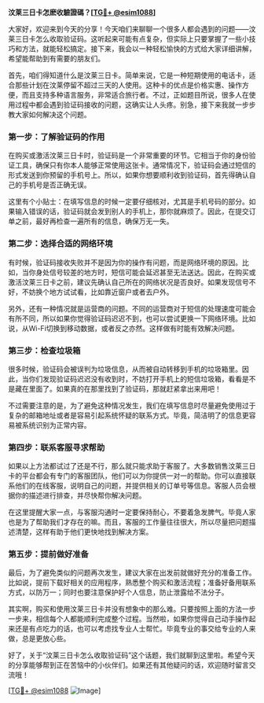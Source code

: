 **汶莱三日卡怎麽收驗證碼？[[TG💪+ @esim1088](https://t.me/s/esim1088)]**

大家好，欢迎来到今天的分享！今天咱们来聊聊一个很多人都会遇到的问题——汶莱三日卡怎么收取验证码。这听起来可能有点复杂，但实际上只要掌握了一些小技巧和方法，就能轻松搞定。接下来，我会以一种轻松愉快的方式给大家详细讲解，希望能帮助到有需要的朋友们。

首先，咱们得知道什么是汶莱三日卡。简单来说，它是一种短期使用的电话卡，适合那些计划在汶莱停留不超过三天的人使用。这种卡的优点是价格实惠、操作方便，而且支持多种语言服务，非常适合旅行者。不过，正如题目所说，很多人在使用过程中都会遇到验证码接收的问题，这确实让人头疼。别急，接下来我就一步步教大家如何解决这个问题。

### **第一步：了解验证码的作用**
在购买或激活汶莱三日卡时，验证码是一个非常重要的环节。它相当于你的身份验证工具，确保只有你本人能够正常使用这张卡。通常情况下，验证码会通过短信的形式发送到你预留的手机号上。所以，如果你想要顺利收到验证码，首先得确认自己的手机号是否正确无误。

这里有个小贴士：在填写信息的时候一定要仔细核对，尤其是手机号码的部分。如果输入错误的话，验证码就会发到别人的手机上，那你就麻烦了。因此，在提交订单之前，最好再检查一遍所有的信息，确保万无一失。

### **第二步：选择合适的网络环境**
有时候，验证码接收失败并不是因为你的操作有问题，而是网络环境的原因。比如，当你身处信号较差的地方时，短信可能会延迟甚至无法送达。因此，在购买或激活汶莱三日卡之前，建议先确认自己所在的网络状况是否良好。如果发现信号不好，不妨换个地方试试看，比如靠近窗户或者去户外。

另外，还有一种情况就是运营商的问题。不同的运营商对于短信的处理速度可能会有所不同，所以如果你觉得验证码迟迟不到，也可以尝试更换一下网络环境。比如说，从Wi-Fi切换到移动数据，或者反之亦然。这样做有时能有效解决问题。

### **第三步：检查垃圾箱**
很多时候，验证码会被误判为垃圾信息，从而被自动转移到手机的垃圾箱里。因此，当你们发现验证码迟迟没有收到时，不妨打开手机上的短信垃圾箱，看看是不是藏在里面了。如果真的在那里找到了验证码，那就赶紧拿出来用吧！

不过需要注意的是，为了避免这种情况发生，我们在填写信息时尽量避免使用过于复杂的邮箱地址或者是容易引起系统怀疑的联系方式。毕竟，简洁明了的信息更容易被系统识别为正常内容。

### **第四步：联系客服寻求帮助**
如果以上方法都试过了还是不行，那么就只能求助于客服了。大多数销售汶莱三日卡的平台都会有专门的客服团队，他们可以为你提供一对一的帮助。你可以直接联系他们的在线客服，说明自己的问题，并提供相关的订单号等信息。客服人员会根据你的描述进行排查，并尽快帮你解决问题。

在这里提醒大家一点，与客服沟通时一定要保持耐心，不要着急发脾气。毕竟人家也是为了帮助我们才存在的嘛。而且，客服的工作量往往很大，所以尽量把问题描述清楚，这样有助于他们更快地找到解决方案。

### **第五步：提前做好准备**
最后，为了避免类似的问题再次发生，建议大家在出发前就做好充分的准备工作。比如说，提前下载好相关的应用程序，熟悉整个购买和激活流程；准备好备用联系方式，以防万一；同时也要注意保护好个人信息，防止泄露给不法分子。

其实啊，购买和使用汶莱三日卡并没有想象中的那么难。只要按照上面的方法一步一步来，相信每个人都能顺利完成整个过程。当然啦，如果你觉得自己动手操作起来还是有点吃力的话，也可以考虑找专业人士帮忙。毕竟专业的事交给专业的人来做，总是更放心些。

好了，关于“汶莱三日卡怎么收取验证码”这个话题，我们就聊到这里啦。希望今天的分享能够帮到正在苦恼中的小伙伴们。如果还有其他疑问的话，欢迎随时留言交流哦！

[[TG💪+ @esim1088](https://t.me/s/esim1088) ![Image](https://i.postimg.cc/4NQfJmqS/Snipaste-2025-05-13-00-14-12.png)]